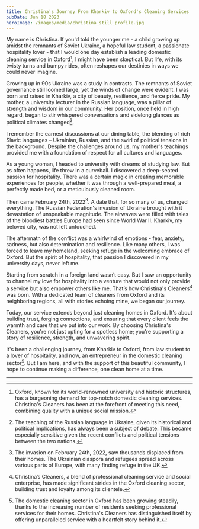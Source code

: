 ```yaml
---
title: Christina's Journey From Kharkiv to Oxford's Cleaning Services
pubDate: Jun 18 2023
heroImage: /images/media/christina_still_profile.jpg
---
```

My name is Christina. If you'd told the younger me - a child growing up amidst the remnants of Soviet Ukraine, a hopeful law student, a passionate hospitality lover - that I would one day establish a leading domestic cleaning service in Oxford[^1^], I might have been skeptical. But life, with its twisty turns and bumpy rides, often reshapes our destinies in ways we could never imagine.

Growing up in 90s Ukraine was a study in contrasts. The remnants of Soviet governance still loomed large, yet the winds of change were evident. I was born and raised in Kharkiv, a city of beauty, resilience, and fierce pride. My mother, a university lecturer in the Russian language, was a pillar of strength and wisdom in our community. Her position, once held in high regard, began to stir whispered conversations and sidelong glances as political climates changed[^2^]. 

I remember the earnest discussions at our dining table, the blending of rich Slavic languages – Ukrainian, Russian, and the swirl of political tensions in the background. Despite the challenges around us, my mother's teachings provided me with a foundation of respect for all cultures and languages.

As a young woman, I headed to university with dreams of studying law. But as often happens, life threw in a curveball. I discovered a deep-seated passion for hospitality. There was a certain magic in creating memorable experiences for people, whether it was through a well-prepared meal, a perfectly made bed, or a meticulously cleaned room.

Then came February 24th, 2022[^3^]. A date that, for so many of us, changed everything. The Russian Federation's invasion of Ukraine brought with it devastation of unspeakable magnitude. The airwaves were filled with tales of the bloodiest battles Europe had seen since World War II. Kharkiv, my beloved city, was not left untouched.

The aftermath of the conflict was a whirlwind of emotions - fear, anxiety, sadness, but also determination and resilience. Like many others, I was forced to leave my homeland, seeking refuge in the welcoming embrace of Oxford. But the spirit of hospitality, that passion I discovered in my university days, never left me.

Starting from scratch in a foreign land wasn’t easy. But I saw an opportunity to channel my love for hospitality into a venture that would not only provide a service but also empower others like me. That’s how Christina's Cleaners[^4^] was born. With a dedicated team of cleaners from Oxford and its neighboring regions, all with stories echoing mine, we began our journey.

Today, our service extends beyond just cleaning homes in Oxford. It's about building trust, forging connections, and ensuring that every client feels the warmth and care that we put into our work. By choosing Christina's Cleaners, you're not just opting for a spotless home; you're supporting a story of resilience, strength, and unwavering spirit.

It's been a challenging journey, from Kharkiv to Oxford, from law student to a lover of hospitality, and now, an entrepreneur in the domestic cleaning sector[^5^]. But I am here, and with the support of this beautiful community, I hope to continue making a difference, one clean home at a time.

- - -

[^1^]: Oxford, known for its world-renowned university and historic structures, has a burgeoning demand for top-notch domestic cleaning services. Christina's Cleaners has been at the forefront of meeting this need, combining quality with a unique social mission.

[^2^]: The teaching of the Russian language in Ukraine, given its historical and political implications, has always been a subject of debate. This became especially sensitive given the recent conflicts and political tensions between the two nations.

[^3^]: The invasion on February 24th, 2022, saw thousands displaced from their homes. The Ukrainian diaspora and refugees spread across various parts of Europe, with many finding refuge in the UK.

[^4^]: Christina’s Cleaners, a blend of professional cleaning service and social enterprise, has made significant strides in the Oxford cleaning sector, building trust and loyalty among its clientele.

[^5^]: The domestic cleaning sector in Oxford has been growing steadily, thanks to the increasing number of residents seeking professional services for their homes. Christina's Cleaners has distinguished itself by offering unparalleled service with a heartfelt story behind it.